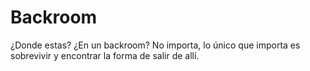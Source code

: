 # Backroom
¿Donde estas? ¿En un backroom? No importa, lo único que importa es sobrevivir y encontrar la forma de salir de allí. 
